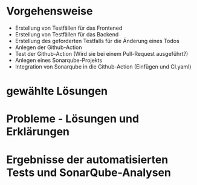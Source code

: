 # Vorgehensweise
- Erstellung von Testfällen für das Frontened
- Erstellung von Testfällen für das Backend
- Erstellung des geforderten Testfalls für die Änderung eines Todos
- Anlegen der Github-Action
- Test der Github-Action (Wird sie bei einem Pull-Request ausgeführt?)
- Anlegen eines Sonarqube-Projekts
- Integration von Sonarqube in die Github-Action (Einfügen und CI.yaml)

# gewählte Lösungen



# Probleme - Lösungen und Erklärungen
    
# Ergebnisse der automatisierten Tests und SonarQube-Analysen
